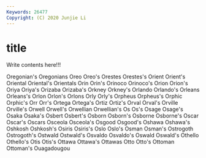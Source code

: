 ```yaml
---
Keywords: 26477
Copyright: (C) 2020 Junjie Li
---
```


# title

Write contents here!!!

Oregonian's 
Oregonians 
Oreo 
Oreo's 
Orestes 
Orestes's 
Orient 
Orient's 
Oriental 
Oriental's
Orientals 
Orin 
Orin's 
Orinoco 
Orinoco's 
Orion 
Orion's 
Oriya 
Oriya's 
Orizaba
Orizaba's 
Orkney 
Orkney's 
Orlando 
Orlando's 
Orleans 
Orleans's 
Orlon 
Orlon's 
Orlons
Orly 
Orly's 
Orpheus 
Orpheus's 
Orphic 
Orphic's 
Orr 
Orr's 
Ortega 
Ortega's
Ortiz 
Ortiz's 
Orval 
Orval's 
Orville 
Orville's 
Orwell 
Orwell's 
Orwellian 
Orwellian's
Os 
Os's 
Osage 
Osage's 
Osaka 
Osaka's 
Osbert 
Osbert's 
Osborn 
Osborn's
Osborne 
Osborne's 
Oscar 
Oscar's 
Oscars 
Osceola 
Osceola's 
Osgood 
Osgood's 
Oshawa
Oshawa's 
Oshkosh 
Oshkosh's 
Osiris 
Osiris's 
Oslo 
Oslo's 
Osman 
Osman's 
Ostrogoth
Ostrogoth's 
Ostwald 
Ostwald's 
Osvaldo 
Osvaldo's 
Oswald 
Oswald's 
Othello 
Othello's 
Otis
Otis's 
Ottawa 
Ottawa's 
Ottawas 
Otto 
Otto's 
Ottoman 
Ottoman's 
Ouagadougou 
